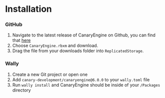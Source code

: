 # Installation

### GitHub

1. Navigate to the latest release of CanaryEngine on Github, you can find that [here](https://github.com/canary-development/CanaryEngine/releases/)
2. Choose `CanaryEngine.rbxm` and download.
3. Drag the file from your downloads folder into `ReplicatedStorage`.

### Wally

1. Create a new Git project or open one
2. Add `canary-development/canaryengine@6.0.0` to your `wally.toml` file
3. Run `wally install` and CanaryEngine should be inside of your `/Packages` directory